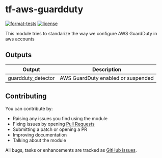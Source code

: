 # tf-aws-guardduty

[![format-tests](https://github.com/3scale-ops/tf-aws-guardduty/workflows/format-tests/badge.svg)](https://github.com/3scale-ops/tf-aws-guardduty/actions/workflows/format-tests.yaml?query=workflow%3Aformat-tests)
[![license](https://badgen.net/github/license/3scale-ops/tf-aws-guardduty)](https://github.com/3scale-ops/tf-aws-guardduty/blob/main/LICENSE)

This module tries to standarize the way we configure AWS GuardDuty in aws accounts

## Outputs

| Output | Description                               |
| ------ | ----------------------------------------- |
| guardduty_detector | AWS GuardDuty enabled or suspended  |

## Contributing

You can contribute by:

* Raising any issues you find using the module
* Fixing issues by opening [Pull Requests](https://github.com/3scale-ops/tf-aws-guardduty/pulls)
* Submitting a patch or opening a PR
* Improving documentation
* Talking about the module

All bugs, tasks or enhancements are tracked as [GitHub issues](https://github.com/3scale-ops/tf-aws-guardduty/issues).